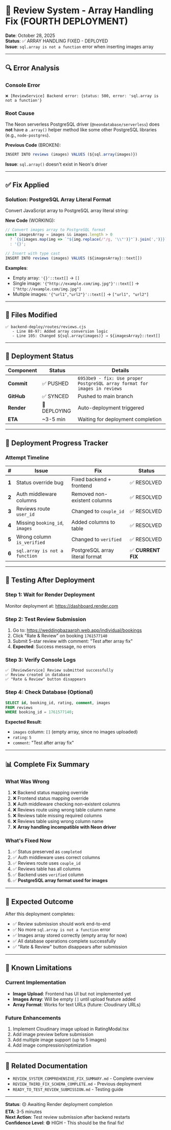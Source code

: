 # 🔧 Review System - Array Handling Fix (FOURTH DEPLOYMENT)

**Date**: October 28, 2025  
**Status**: ✅ ARRAY HANDLING FIXED - DEPLOYED  
**Issue**: `sql.array is not a function` error when inserting images array

---

## 🔍 Error Analysis

### Console Error
```
❌ [ReviewService] Backend error: {status: 500, error: 'sql.array is not a function'}
```

### Root Cause
The Neon serverless PostgreSQL driver (`@neondatabase/serverless`) does **not** have a `.array()` helper method like some other PostgreSQL libraries (e.g., `node-postgres`).

**Previous Code** (BROKEN):
```javascript
INSERT INTO reviews (images) VALUES (${sql.array(images)})
```

**Issue**: `sql.array()` doesn't exist in Neon's driver

---

## ✅ Fix Applied

### Solution: PostgreSQL Array Literal Format
Convert JavaScript array to PostgreSQL array literal string:

**New Code** (WORKING):
```javascript
// Convert images array to PostgreSQL format
const imagesArray = images && images.length > 0 
  ? `{${images.map(img => `"${img.replace(/"/g, '\\"')}"`).join(',')}}` 
  : '{}';

// Insert with type cast
INSERT INTO reviews (images) VALUES (${imagesArray}::text[])
```

**Examples**:
- Empty array: `'{}'::text[]` → `[]`
- Single image: `'{"http://example.com/img.jpg"}'::text[]` → `["http://example.com/img.jpg"]`
- Multiple images: `'{"url1","url2"}'::text[]` → `["url1", "url2"]`

---

## 📁 Files Modified

```
✅ backend-deploy/routes/reviews.cjs
   - Line 88-97: Added array conversion logic
   - Line 105: Changed ${sql.array(images)} → ${imagesArray}::text[]
```

---

## 🚀 Deployment Status

| Component | Status | Details |
|-----------|--------|---------|
| **Commit** | ✅ PUSHED | `6953be9 - fix: Use proper PostgreSQL array format for images in reviews` |
| **GitHub** | ✅ SYNCED | Pushed to main branch |
| **Render** | 🔄 DEPLOYING | Auto-deployment triggered |
| **ETA** | ~3-5 min | Waiting for deployment completion |

---

## 🔄 Deployment Progress Tracker

### Attempt Timeline

| # | Issue | Fix | Status |
|---|-------|-----|--------|
| **1** | Status override bug | Fixed backend + frontend | ✅ RESOLVED |
| **2** | Auth middleware columns | Removed non-existent columns | ✅ RESOLVED |
| **3** | Reviews route `user_id` | Changed to `couple_id` | ✅ RESOLVED |
| **4** | Missing `booking_id`, `images` | Added columns to table | ✅ RESOLVED |
| **5** | Wrong column `is_verified` | Changed to `verified` | ✅ RESOLVED |
| **6** | `sql.array is not a function` | PostgreSQL array literal format | ✅ **CURRENT FIX** |

---

## 🧪 Testing After Deployment

### Step 1: Wait for Render Deployment
Monitor deployment at: https://dashboard.render.com

### Step 2: Test Review Submission
1. Go to: https://weddingbazaarph.web.app/individual/bookings
2. Click "Rate & Review" on booking `1761577140`
3. Submit 5-star review with comment: "Test after array fix"
4. **Expected**: Success message, no errors

### Step 3: Verify Console Logs
```
✅ [ReviewService] Review submitted successfully
✅ Review created in database
✅ "Rate & Review" button disappears
```

### Step 4: Check Database (Optional)
```sql
SELECT id, booking_id, rating, comment, images 
FROM reviews 
WHERE booking_id = 1761577140;
```

**Expected Result**:
- `images` column: `[]` (empty array, since no images uploaded)
- `rating`: `5`
- `comment`: "Test after array fix"

---

## 📊 Complete Fix Summary

### What Was Wrong
1. ❌ Backend status mapping override
2. ❌ Frontend status mapping override
3. ❌ Auth middleware checking non-existent columns
4. ❌ Reviews route using wrong table column name
5. ❌ Reviews table missing required columns
6. ❌ Reviews table using wrong column name
7. ❌ **Array handling incompatible with Neon driver**

### What's Fixed Now
1. ✅ Status preserved as `completed`
2. ✅ Auth middleware uses correct columns
3. ✅ Reviews route uses `couple_id`
4. ✅ Reviews table has all columns
5. ✅ Backend uses `verified` column
6. ✅ **PostgreSQL array format used for images**

---

## 🎯 Expected Outcome

After this deployment completes:
- ✅ Review submission should work end-to-end
- ✅ No more `sql.array is not a function` error
- ✅ Images array stored correctly (empty array for now)
- ✅ All database operations complete successfully
- ✅ "Rate & Review" button disappears after submission

---

## 📝 Known Limitations

### Current Implementation
- **Image Upload**: Frontend has UI but not implemented yet
- **Images Array**: Will be empty `[]` until upload feature added
- **Array Format**: Works for text URLs (future: Cloudinary URLs)

### Future Enhancements
1. Implement Cloudinary image upload in RatingModal.tsx
2. Add image preview before submission
3. Add multiple image support (up to 5 images)
4. Add image compression/optimization

---

## 🔗 Related Documentation

- `REVIEW_SYSTEM_COMPREHENSIVE_FIX_SUMMARY.md` - Complete overview
- `REVIEW_THIRD_FIX_SCHEMA_COMPLETE.md` - Previous deployment
- `READY_TO_TEST_REVIEW_SUBMISSION.md` - Testing guide

---

**Status**: 🟡 Awaiting Render deployment completion  
**ETA**: 3-5 minutes  
**Next Action**: Test review submission after backend restarts  
**Confidence Level**: 🟢 HIGH - This should be the final fix!
